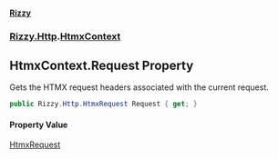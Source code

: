 #### [Rizzy](index 'index')
### [Rizzy.Http](Rizzy.Http 'Rizzy.Http').[HtmxContext](Rizzy.Http.HtmxContext 'Rizzy.Http.HtmxContext')

## HtmxContext.Request Property

Gets the HTMX request headers associated with the current request.

```csharp
public Rizzy.Http.HtmxRequest Request { get; }
```

#### Property Value
[HtmxRequest](Rizzy.Http.HtmxRequest 'Rizzy.Http.HtmxRequest')
